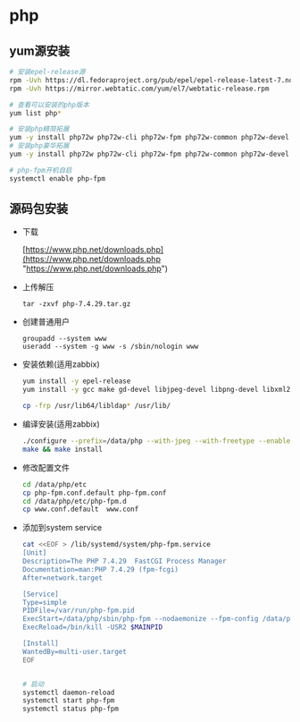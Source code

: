 # php

## yum源安装

```bash
# 安装epel-release源
rpm -Uvh https://dl.fedoraproject.org/pub/epel/epel-release-latest-7.noarch.rpm
rpm -Uvh https://mirror.webtatic.com/yum/el7/webtatic-release.rpm

# 查看可以安装的php版本
yum list php*

# 安装php精简拓展
yum -y install php72w php72w-cli php72w-fpm php72w-common php72w-devel php72w-mysqlnd
# 安装php豪华拓展
yum -y install php72w php72w-cli php72w-fpm php72w-common php72w-devel php72w-embedded php72w-gd php72w-mbstring php72w-mysqlnd php72w-opcache php72w-pdo php72w-bcmath php72w-xml php72w-ldap

# php-fpm开机自启
systemctl enable php-fpm

```

## 源码包安装

* 下载

  [https://www.php.net/downloads.php](https://www.php.net/downloads.php "https://www.php.net/downloads.php")
* 上传解压

  `tar -zxvf php-7.4.29.tar.gz`
* 创建普通用户

  ```纯文本
  groupadd --system www
  useradd --system -g www -s /sbin/nologin www
  ```
* 安装依赖(适用zabbix)

  ```bash
  yum install -y epel-release
  yum install -y gcc make gd-devel libjpeg-devel libpng-devel libxml2-devel bzip2-devel curl-devel libcurl-devel sqlite-devel libxslt-devel oniguruma oniguruma-devel krb5-devel openssl openssl-devel 

  cp -frp /usr/lib64/libldap* /usr/lib/

  ```
* 编译安装(适用zabbix)

  ```bash
  ./configure --prefix=/data/php --with-jpeg --with-freetype --enable-fpm --enable-gd --with-gettext --with-kerberos --with-libdir=lib64 --with-mysqli --with-openssl --with-pdo-mysql --with-pdo-sqlite --with-pear --with-xsl --with-zlib --with-bz2 --with-mhash --enable-bcmath --enable-mbregex --enable-mbstring --enable-opcache --enable-pcntl --enable-shmop --enable-soap --enable-sockets --enable-sysvsem --enable-sysvshm --enable-xml 
  make && make install
  ```
* 修改配置文件

  ```bash
  cd /data/php/etc
  cp php-fpm.conf.default php-fpm.conf
  cd /data/php/etc/php-fpm.d
  cp www.conf.default  www.conf

  ```
* 添加到system service

  ```bash
  cat <<EOF > /lib/systemd/system/php-fpm.service
  [Unit]
  Description=The PHP 7.4.29  FastCGI Process Manager
  Documentation=man:PHP 7.4.29 (fpm-fcgi)
  After=network.target

  [Service]
  Type=simple
  PIDFile=/var/run/php-fpm.pid
  ExecStart=/data/php/sbin/php-fpm --nodaemonize --fpm-config /data/php/etc/php-fpm.conf
  ExecReload=/bin/kill -USR2 $MAINPID

  [Install]
  WantedBy=multi-user.target
  EOF


  # 启动
  systemctl daemon-reload
  systemctl start php-fpm
  systemctl status php-fpm

  ```
